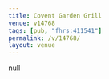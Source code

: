 ```yaml
---
title: Covent Garden Grill
venue: v14768
tags: [pub, "fhrs:411541"]
permalink: /v/14768/
layout: venue
---
```

null